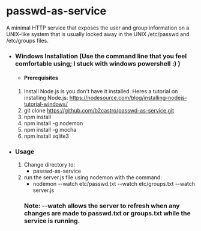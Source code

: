 # passwd-as-service
A minimal HTTP service that exposes the user and group information on a UNIX-like system that is usually locked away in the UNIX /etc/passwd and /etc/groups files.

- ### Windows Installation (Use the command line that you feel comfortable using; I stuck with windows powershell :) )
  - #### Prerequisites
  1. Install Node.js is you don't have it installed. Heres a tutorial on installing Node.js: https://nodesource.com/blog/installing-nodejs-tutorial-windows/
  2. git clone https://github.com/b2castro/passwd-as-service.git
  3. npm install
  3. npm install -g nodemon
  4. npm install -g mocha
  5. npm install sqlite3
  
- ### Usage
  1. Change directory to:  
     -  passwd-as-service
  2. run the server.js file using nodemon with the command: 
     -  nodemon --watch etc/passwd.txt --watch etc/groups.txt --watch server.js  
     ### Note: --watch allows the server to refresh when any changes are made to passwd.txt or groups.txt while the service is running.
